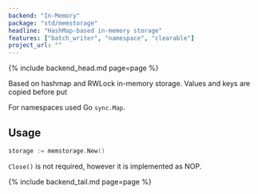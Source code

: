```yaml
---
backend: "In-Memory"
package: "std/memstorage"
headline: "HashMap-based in-memory storage"
features: ["batch_writer", "namespace", "clearable"]
project_url: ""
---
```

{% include backend_head.md page=page %}

Based on hashmap and RWLock in-memory storage. Values and keys are copied before put

For namespaces used Go `sync.Map`.

## Usage

```go
storage := memstorage.New()
```

`Close()` is not required, however it is implemented as NOP.

{% include backend_tail.md page=page %}
